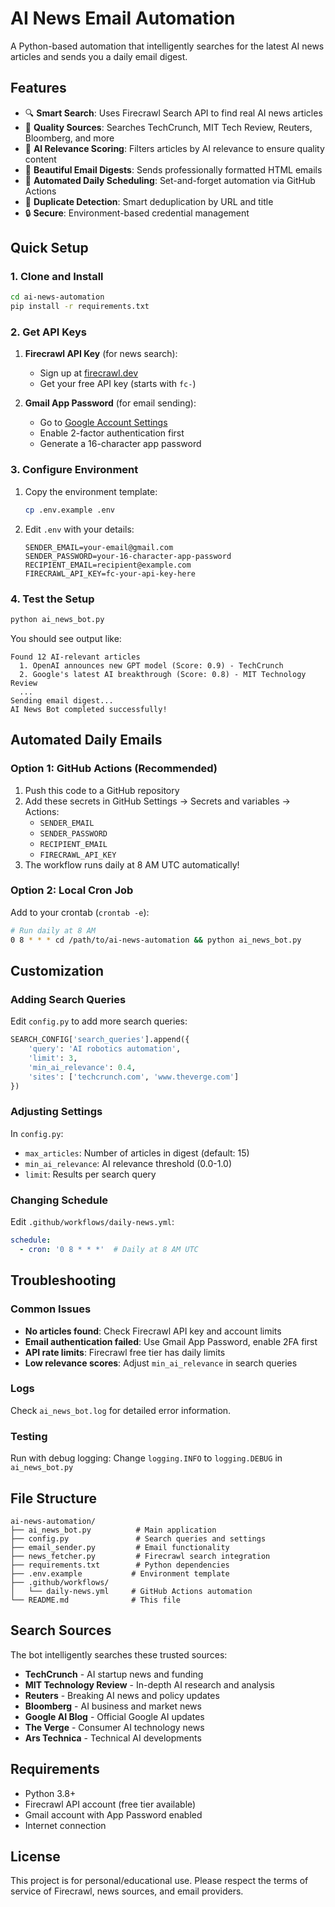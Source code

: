# AI News Email Automation

A Python-based automation that intelligently searches for the latest AI news articles and sends you a daily email digest.

## Features

- 🔍 **Smart Search**: Uses Firecrawl Search API to find real AI news articles
- 📰 **Quality Sources**: Searches TechCrunch, MIT Tech Review, Reuters, Bloomberg, and more
- 🤖 **AI Relevance Scoring**: Filters articles by AI relevance to ensure quality content
- 📧 **Beautiful Email Digests**: Sends professionally formatted HTML emails
- 🔄 **Automated Daily Scheduling**: Set-and-forget automation via GitHub Actions
- 🚫 **Duplicate Detection**: Smart deduplication by URL and title
- 🔒 **Secure**: Environment-based credential management

## Quick Setup

### 1. Clone and Install

```bash
cd ai-news-automation
pip install -r requirements.txt
```

### 2. Get API Keys

1. **Firecrawl API Key** (for news search):
   - Sign up at [firecrawl.dev](https://firecrawl.dev/)
   - Get your free API key (starts with `fc-`)

2. **Gmail App Password** (for email sending):
   - Go to [Google Account Settings](https://myaccount.google.com/apppasswords)
   - Enable 2-factor authentication first
   - Generate a 16-character app password

### 3. Configure Environment

1. Copy the environment template:
   ```bash
   cp .env.example .env
   ```

2. Edit `.env` with your details:
   ```env
   SENDER_EMAIL=your-email@gmail.com
   SENDER_PASSWORD=your-16-character-app-password
   RECIPIENT_EMAIL=recipient@example.com
   FIRECRAWL_API_KEY=fc-your-api-key-here
   ```

### 4. Test the Setup

```bash
python ai_news_bot.py
```

You should see output like:
```
Found 12 AI-relevant articles
  1. OpenAI announces new GPT model (Score: 0.9) - TechCrunch
  2. Google's latest AI breakthrough (Score: 0.8) - MIT Technology Review
  ...
Sending email digest...
AI News Bot completed successfully!
```

## Automated Daily Emails

### Option 1: GitHub Actions (Recommended)

1. Push this code to a GitHub repository
2. Add these secrets in GitHub Settings → Secrets and variables → Actions:
   - `SENDER_EMAIL`
   - `SENDER_PASSWORD` 
   - `RECIPIENT_EMAIL`
   - `FIRECRAWL_API_KEY`
3. The workflow runs daily at 8 AM UTC automatically!

### Option 2: Local Cron Job

Add to your crontab (`crontab -e`):
```bash
# Run daily at 8 AM
0 8 * * * cd /path/to/ai-news-automation && python ai_news_bot.py
```

## Customization

### Adding Search Queries

Edit `config.py` to add more search queries:

```python
SEARCH_CONFIG['search_queries'].append({
    'query': 'AI robotics automation',
    'limit': 3,
    'min_ai_relevance': 0.4,
    'sites': ['techcrunch.com', 'www.theverge.com']
})
```

### Adjusting Settings

In `config.py`:
- `max_articles`: Number of articles in digest (default: 15)
- `min_ai_relevance`: AI relevance threshold (0.0-1.0)
- `limit`: Results per search query

### Changing Schedule

Edit `.github/workflows/daily-news.yml`:
```yaml
schedule:
  - cron: '0 8 * * *'  # Daily at 8 AM UTC
```

## Troubleshooting

### Common Issues

- **No articles found**: Check Firecrawl API key and account limits
- **Email authentication failed**: Use Gmail App Password, enable 2FA first
- **API rate limits**: Firecrawl free tier has daily limits
- **Low relevance scores**: Adjust `min_ai_relevance` in search queries

### Logs
Check `ai_news_bot.log` for detailed error information.

### Testing
Run with debug logging: Change `logging.INFO` to `logging.DEBUG` in `ai_news_bot.py`

## File Structure

```
ai-news-automation/
├── ai_news_bot.py          # Main application
├── config.py               # Search queries and settings
├── email_sender.py         # Email functionality  
├── news_fetcher.py         # Firecrawl search integration
├── requirements.txt        # Python dependencies
├── .env.example           # Environment template
├── .github/workflows/
│   └── daily-news.yml     # GitHub Actions automation
└── README.md              # This file
```

## Search Sources

The bot intelligently searches these trusted sources:
- **TechCrunch** - AI startup news and funding
- **MIT Technology Review** - In-depth AI research and analysis
- **Reuters** - Breaking AI news and policy updates
- **Bloomberg** - AI business and market news
- **Google AI Blog** - Official Google AI updates
- **The Verge** - Consumer AI technology news
- **Ars Technica** - Technical AI developments

## Requirements

- Python 3.8+
- Firecrawl API account (free tier available)
- Gmail account with App Password enabled
- Internet connection

## License

This project is for personal/educational use. Please respect the terms of service of Firecrawl, news sources, and email providers.